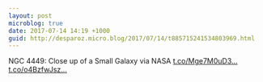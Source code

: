 ```yaml
---
layout: post
microblog: true
date: 2017-07-14 14:19 +1000
guid: http://desparoz.micro.blog/2017/07/14/t885715241534803969.html
---
```

NGC 4449: Close up of a Small Galaxy via NASA [t.co/Mge7M0uD3...](https://t.co/Mge7M0uD3O) [t.co/o4BzfwJsz...](https://t.co/o4BzfwJszi)
